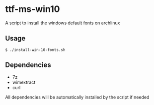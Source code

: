 # ttf-ms-win10
A script to install the windows default fonts on archlinux

## Usage
```
$ ./install-win-10-fonts.sh
```

## Dependencies
* 7z
* wimextract
* curl

All dependencies will be automatically installed by the script if needed
